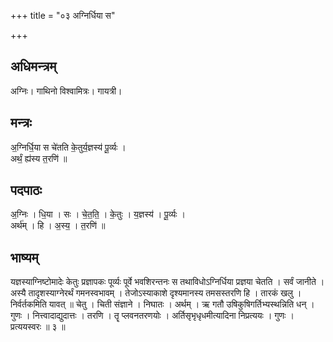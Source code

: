 +++
title = "०३ अग्निर्धिया स"

+++
## अधिमन्त्रम्
अग्निः। गाथिनो विश्वामित्रः। गायत्री।

## मन्त्रः
अ॒ग्निर्धि॒या स चे॑तति के॒तुर्य॒ज्ञस्य॑ पू॒र्व्यः ।  
अर्थं॒ ह्य॑स्य त॒रणि॑ ॥

## पदपाठः
अ॒ग्निः । धि॒या । सः । चे॒त॒ति॒ । के॒तुः । य॒ज्ञस्य॑ । पू॒र्व्यः ।  
अर्थ॑म् । हि । अ॒स्य॒ । त॒रणि॑ ॥

## भाष्यम्
यज्ञस्याग्निष्टोमादेः केतुः प्रज्ञापकः पूर्व्यः पूर्वे भवशिरन्तनः स तथाविधोऽग्निर्धिया प्रज्ञया चेतति । सर्वं जानीते । अस्यै तादृशस्याग्नेरर्थं गमनस्वभावम् । तेजोऽस्याकाशे दृश्यमानस्य तमसस्तरणि हि । तारकं खलु । निर्वर्तकमिति यावत् ॥ चेतु । चिती संज्ञाने । निघातः । अर्थम् । ऋ गतौ उषिकुषिगर्तिभ्यस्थन्निति धन् । गुणः । नित्त्वादाद्युदात्तः । तरणि । तॄ प्लवनतरणयोः । अर्तिसृभृधृधमीत्यादिना निप्रत्ययः । गुणः । प्रत्ययस्वरः ॥ ३ ॥